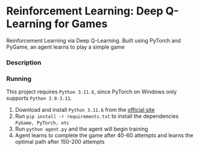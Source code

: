 # Reinforcement Learning: Deep Q-Learning for Games

Reinforcement Learning via Deep Q-Learning. Built using PyTorch and PyGame, an agent learns to play a simple game

### Description

### Running

This project requires `Python 3.11.6`, since PyTorch on Windows only supports `Python 3.8-3.11`.

1. Download and install `Python 3.11.6` from the [official site](https://www.python.org/downloads/)
2. Run `pip install -r requirements.txt` to install the dependencies `PyGame, PyTorch, etc`
3. Run `python agent.py` and the agent will begin training
4. Agent learns to complete the game after 40-60 attempts and learns the optimal path after 150-200 attempts
